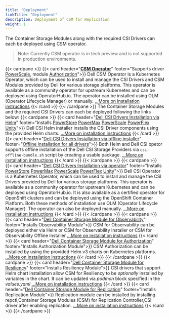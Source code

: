 ```yaml
---
title: "Deployment"
linkTitle: "Deployment"
description: Deployment of CSM for Replication
weight: 1
---
```

The Container Storage Modules along with the required CSI Drivers can each be deployed using CSM operator.

>Note: Currently CSM operator is in tech preview and is not supported in production environments.

{{< cardpane >}}
  {{< card header="[**CSM Operator**](csmoperator/)"
          footer="Supports driver [PowerScale](csmoperator/drivers/powerscale/), module [Authorization](csmoperator/modules/authorization/)">}}
  Dell CSM Operator is a Kubernetes Operator, which can be used to install and manage the CSI Drivers and CSM Modules provided by Dell for various storage platforms. This operator is available as a community operator for upstream Kubernetes and can be deployed using OperatorHub.io. The operator can be installed using OLM (Operator Lifecycle Manager) or manually.
[...More on installation instructions](csmoperator/)
  {{< /card >}}
{{< /cardpane >}}
The Container Storage Modules and the required CSI Drivers can each be deployed following the links below:
{{< cardpane >}}
  {{< card header="[Dell CSI Drivers Installation via Helm](../csidriver/installation/helm)"
          footer="Installs [PowerStore](../csidriver/installation/helm/powerstore/) [PowerMax](../csidriver/installation/helm/powermax/) [PowerScale](../csidriver/installation/helm/powerscale/) [PowerFlex](../csidriver/installation/helm/powerflex/) [Unity](../csidriver/installation/helm/unity/)">}}
   Dell CSI Helm installer installs the CSI Driver components using the provided Helm charts.
   [...More on installation instructions](../csidriver/installation/helm)
  {{< /card >}}
   {{< card header="[Dell CSI Drivers Installation via offline installer](../csidriver/installation/offline)"
          footer="[Offline installation for all drivers](../csidriver/installation/offline)">}}
  Both Helm and Dell CSI opetor supports offline installation of the Dell CSI Storage Providers via `csi-offline-bundle.sh` script by creating a usable package.
   [...More on installation instructions](../csidriver/installation/offline)
  {{< /card >}}
{{< /cardpane >}}
{{< cardpane >}}
  {{< card header="[Dell CSI Drivers Installation via operator](../csidriver/installation/operator)"
          footer="Installs [PowerStore](../csidriver/installation/operator/powerstore/) [PowerMax](../csidriver/installation/operator/powermax/) [PowerScale](../csidriver/installation/operator/powerscale/) [PowerFlex](../csidriver/installation/operator/powerflex/) [Unity](../csidriver/installation/operator/unity/)">}}
   Dell CSI Operator is a Kubernetes Operator, which can be used to install and manage the CSI Drivers provided by Dell for various storage platforms. This operator is available as a community operator for upstream Kubernetes and can be deployed using OperatorHub.io. It is also available as a certified operator for OpenShift clusters and can be deployed using the OpenShift Container Platform. Both these methods of installation use OLM (Operator Lifecycle Manager).  The operator can also be deployed manually.
   [...More on installation instructions](../csidriver/installation/operator)
  {{< /card >}}
{{< /cardpane >}}
{{< cardpane >}}
  {{< card header="[Dell Container Storage Module for Observability](../observability/deployment)"
          footer="Installs Observability Module">}}
  CSM for Observability can be deployed either via Helm or  CSM for Observability Installer or CSM for Observability Offline Installer
  [...More on installation instructions](../observability/deployment)
  {{< /card >}}
   {{< card header="[Dell Container Storage Module for Authorization](../authorization/deployment)"
          footer="Installs Authorization Module">}}
  CSM Authorization can be installed by using the provided Helm v3 charts on Kubernetes platforms. 
  [...More on installation instructions](../authorization/deployment)
  {{< /card >}}
{{< /cardpane >}}
{{< cardpane >}}
  {{< card header="[Dell Container Storage Module for Resiliency](../resiliency/deployment)"
          footer="Installs Resiliency Module">}}
  CSI drivers that support Helm chart installation allow CSM for Resiliency to be _optionally_ installed by variables in the chart. It can be updated via _podmon_ block specified in the _values.yaml_ 
  [...More on installation instructions](../resiliency/deployment)
  {{< /card >}}
   {{< card header="[Dell Container Storage Module for Replication](../replication/deployment)"
          footer="Installs Replication Module">}}
  Replication module can be installed by installing repctl,Container Storage Modules (CSM) for Replication Controller,CSI driver after enabling replication.
   [...More on installation instructions](../replication/deployment)
  {{< /card >}}
{{< /cardpane >}}